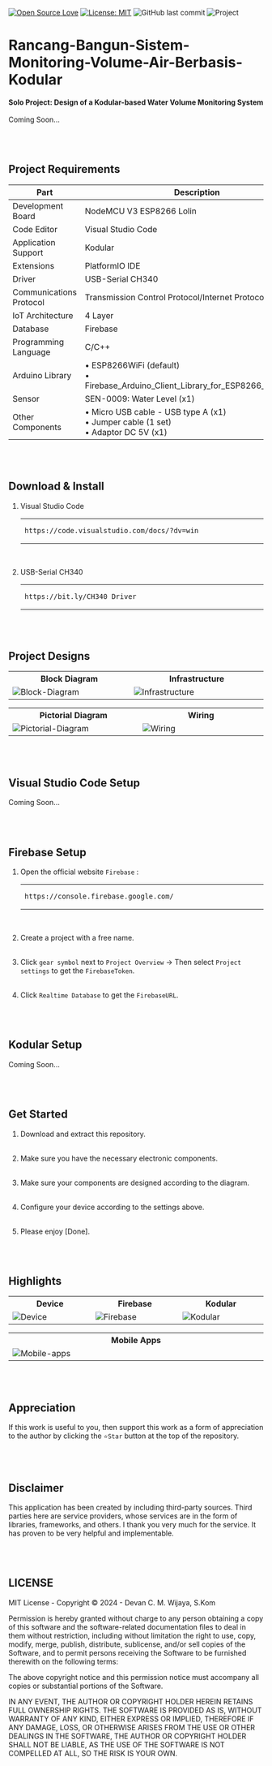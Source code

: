 [![Open Source Love](https://badges.frapsoft.com/os/v1/open-source.svg?style=flat)](https://github.com/ellerbrock/open-source-badges/)
[![License: MIT](https://img.shields.io/badge/License-MIT-blue.svg?logo=github&color=%23F7DF1E)](https://opensource.org/licenses/MIT)
![GitHub last commit](https://img.shields.io/github/last-commit/devancakra/Rancang-Bangun-Sistem-Monitoring-Volume-Air-Berbasis-Kodular)
![Project](https://img.shields.io/badge/Project-Mobile%20IoT-light.svg?style=flat&logo=arduino&logoColor=white&color=%23F7DF1E)

# Rancang-Bangun-Sistem-Monitoring-Volume-Air-Berbasis-Kodular
<strong>Solo Project: Design of a Kodular-based Water Volume Monitoring System</strong><br><br>
Coming Soon...

<br><br>

## Project Requirements
| Part | Description |
| --- | --- |
| Development Board | NodeMCU V3 ESP8266 Lolin |
| Code Editor | Visual Studio Code |
| Application Support | Kodular |
| Extensions | PlatformIO IDE |
| Driver | USB-Serial CH340 |
| Communications Protocol | Transmission Control Protocol/Internet Protocol (TCP/IP) |
| IoT Architecture | 4 Layer |
| Database | Firebase |
| Programming Language | C/C++ |
| Arduino Library | • ESP8266WiFi (default)<br>• Firebase_Arduino_Client_Library_for_ESP8266_and_ESP32 |
| Sensor | SEN-0009: Water Level (x1) |
| Other Components | • Micro USB cable - USB type A (x1)<br>• Jumper cable (1 set)<br>• Adaptor DC 5V (x1) |

<br><br>

## Download & Install
1. Visual Studio Code

   <table><tr><td width="810">
         
   ```
   https://code.visualstudio.com/docs/?dv=win
   ```

   </td></tr></table><br>
   
2. USB-Serial CH340

   <table><tr><td width="810">
   
   ```
   https://bit.ly/CH340_Driver
   ```
   
   </td></tr></table>
   
<br><br>

## Project Designs
<table>
<tr>
<th width="420">Block Diagram</th>
<th width="420">Infrastructure</th>
</tr>
<tr>
<td><img src="https://github.com/devancakra/Rancang-Bangun-Sistem-Monitoring-Volume-Air-Berbasis-Kodular/assets/54527592/9850956b-87f0-4a96-ba65-a80f94167d17" alt="Block-Diagram"></td>
<td><img src="https://github.com/devancakra/Rancang-Bangun-Sistem-Monitoring-Volume-Air-Berbasis-Kodular/assets/54527592/aa3d7424-4859-4488-b0d4-8513868b1b79" alt="Infrastructure"></td>
</tr>
</table>
<table>
<tr>
<th width="420">Pictorial Diagram</th>
<th width="420">Wiring</th>
</tr>
<tr>
<td><img src="" alt="Pictorial-Diagram"></td>
<td><img src="" alt="Wiring"></td>
</tr>
</table>

<br><br>

## Visual Studio Code Setup
Coming Soon...

<br><br>

## Firebase Setup
1. Open the official website ``` Firebase ``` :

   <table><tr><td width="810">
   
   ```
   https://console.firebase.google.com/
   ```

   </td></tr></table><br>
   
2. Create a project with a free name.<br><br>

3. Click ``` gear symbol ``` next to ``` Project Overview ``` -> Then select ``` Project settings ``` to get the ``` FirebaseToken ```.<br><br>

4. Click ``` Realtime Database ``` to get the ``` FirebaseURL ```.

<br><br>

## Kodular Setup
Coming Soon...

<br><br>

## Get Started
1. Download and extract this repository.<br><br>
   
2. Make sure you have the necessary electronic components.<br><br>
   
3. Make sure your components are designed according to the diagram.<br><br>
   
4. Configure your device according to the settings above.<br><br>

5. Please enjoy [Done].

<br><br>

## Highlights
<table>
<tr>
<th width="280">Device</th>
<th width="280">Firebase</th>
<th width="280">Kodular</th>
</tr>
<tr>
<td><img src="" alt="Device"></td>
<td><img src="" alt="Firebase"></td>
<td><img src="" alt="Kodular"></td>
</tr>
</table>
<table>
<tr>
<th width="840">Mobile Apps</th>
</tr>
<tr>
<td><img src="" alt="Mobile-apps"></td>
</tr>
</table>

<br><br>

## Appreciation
If this work is useful to you, then support this work as a form of appreciation to the author by clicking the ``` ⭐Star ``` button at the top of the repository.

<br><br>

## Disclaimer
This application has been created by including third-party sources. Third parties here are service providers, whose services are in the form of libraries, frameworks, and others. I thank you very much for the service. It has proven to be very helpful and implementable.

<br><br>

## LICENSE
MIT License - Copyright © 2024 - Devan C. M. Wijaya, S.Kom

Permission is hereby granted without charge to any person obtaining a copy of this software and the software-related documentation files to deal in them without restriction, including without limitation the right to use, copy, modify, merge, publish, distribute, sublicense, and/or sell copies of the Software, and to permit persons receiving the Software to be furnished therewith on the following terms:

The above copyright notice and this permission notice must accompany all copies or substantial portions of the Software.

IN ANY EVENT, THE AUTHOR OR COPYRIGHT HOLDER HEREIN RETAINS FULL OWNERSHIP RIGHTS. THE SOFTWARE IS PROVIDED AS IS, WITHOUT WARRANTY OF ANY KIND, EITHER EXPRESS OR IMPLIED, THEREFORE IF ANY DAMAGE, LOSS, OR OTHERWISE ARISES FROM THE USE OR OTHER DEALINGS IN THE SOFTWARE, THE AUTHOR OR COPYRIGHT HOLDER SHALL NOT BE LIABLE, AS THE USE OF THE SOFTWARE IS NOT COMPELLED AT ALL, SO THE RISK IS YOUR OWN.
